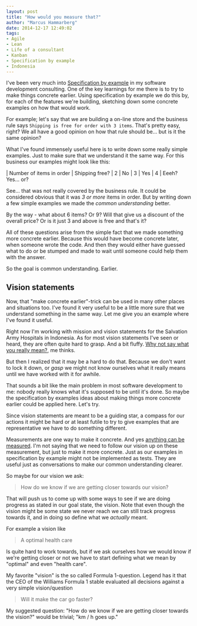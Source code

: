 ```yaml
---
layout: post
title: "How would you measure that?"
author: "Marcus Hammarberg"
date: 2014-12-17 12:49:02
tags:
- Agile
- Lean
- Life of a consultant
- Kanban
- Specification by example
- Indonesia
---
```


I've been very much into <a href="http://www.specificationbyexample.com">Specification by example</a> in my software development consulting. One of the key learnings for me there is to try to make things concrete earlier. Using specification by example we do this by, for each of the features we're building, sketching down some concrete examples on how that would work.

For example; let's say that we are building a on-line store and the business rule says <code>Shipping is free for order with 3 items</code>. That's pretty easy, right? We all have a good opinion on how that rule should be... but is it the same opinion?

<!-- excerpt-end -->

What I've found immensely useful here is to write down some really simple examples. Just to make sure that we understand it the same way. For this business our examples might look like this:

| Number of items in order | Shipping free?
| 2  | No
| 3  | Yes
| 4  | Eeeh? Yes... or?

See... that was not really covered by the business rule. It could be considered obvious that it was *3 or more* items in order. But by writing down a few simple examples we made the *common understanding* better.

By the way - what about 6 items? Or 9? Will that give us a discount of the overall price? Or is it just 3 and above is free and that's it?

All of these questions arise from the simple fact that we made something more concrete earlier. Because this would have become concrete later, when someone wrote the code. And then they would either have guessed what to do or be stumped and made to wait until someone could help them with the answer.

So the goal is common understanding. Earlier.

## Vision statements

Now, that "make concrete earlier"-trick can be used in many other places and situations too. I've found it very useful to be a little more sure that we understand something in the same way. Let me give you an example where I've found it useful.

Right now I'm working with mission and vision statements for the Salvation Army Hospitals in Indonesia. As for most vision statements I've seen or heard, they are often quite hard to grasp. And a bit fluffy. <a href="https://www.marcusoft.net/2014/10/vision-statements.html">Why not say what you really mean?</a>, me thinks.

But then I realized that it may be a hard to do that. Because we don't want to lock it down, or *gasp* we might not know ourselves what it really means until we have worked with it for awhile.

That sounds a bit like the main problem in most software development to me: nobody really knows what it's supposed to be until it's done. So maybe the specification by examples ideas about making things more concrete earlier could be applied here. Let's try.

Since vision statements are meant to be a guiding star, a compass for our actions it might be hard or at least futile to try to give examples that are representative we have to do something different.

Measurements are one way to make it concrete. And yes <a href="https://www.marcusoft.net/2014/12/what-ive-learned-from-how-to-measure-anything.html">anything can be measured</a>. I'm not saying that we need to follow our vision up on these measurement, but just to make it more concrete. Just as our examples in specification by example might not be implemented as tests. They are useful just as conversations to make our common understanding clearer.

So maybe for our vision we ask:
<blockquote>How do we know if we are getting closer towards our vision?</blockquote>

That will push us to come up with some ways to see if we are doing progress as stated in our goal state, the vision. Note that even though the vision might be some state we never reach we can still track progress towards it, and in doing so define what we *actually* meant.

For example a vision like
<blockquote>A optimal health care</blockquote>
Is quite hard to work towards, but if we ask ourselves how we would know if we're getting closer or not we have to start defining what we mean by "optimal" and even "health care".

My favorite "vision" is the so called Formula 1-question. Legend has it that the CEO of the Williams Formula 1 stable evaluated all decisions against a very simple vision/question
<blockquote>Will it make the car go faster?</blockquote>
My suggested question: "How do we know if we are getting closer towards the vision?" would be trivial; "km / h goes up."

